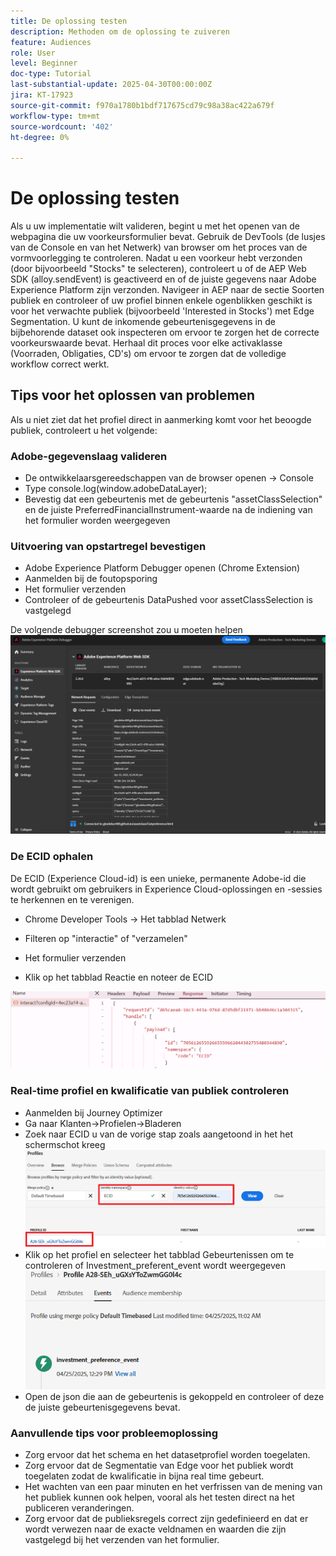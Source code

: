 ```yaml
---
title: De oplossing testen
description: Methoden om de oplossing te zuiveren
feature: Audiences
role: User
level: Beginner
doc-type: Tutorial
last-substantial-update: 2025-04-30T00:00:00Z
jira: KT-17923
source-git-commit: f970a1780b1bdf717675cd79c98a38ac422a679f
workflow-type: tm+mt
source-wordcount: '402'
ht-degree: 0%

---
```


# De oplossing testen

Als u uw implementatie wilt valideren, begint u met het openen van de webpagina die uw voorkeursformulier bevat. Gebruik de DevTools (de lusjes van de Console en van het Netwerk) van browser om het proces van de vormvoorlegging te controleren. Nadat u een voorkeur hebt verzonden (door bijvoorbeeld &quot;Stocks&quot; te selecteren), controleert u of de AEP Web SDK (alloy.sendEvent) is geactiveerd en of de juiste gegevens naar Adobe Experience Platform zijn verzonden. Navigeer in AEP naar de sectie Soorten publiek en controleer of uw profiel binnen enkele ogenblikken geschikt is voor het verwachte publiek (bijvoorbeeld &#39;Interested in Stocks&#39;) met Edge Segmentation. U kunt de inkomende gebeurtenisgegevens in de bijbehorende dataset ook inspecteren om ervoor te zorgen het de correcte voorkeurswaarde bevat. Herhaal dit proces voor elke activaklasse (Voorraden, Obligaties, CD&#39;s) om ervoor te zorgen dat de volledige workflow correct werkt.

## Tips voor het oplossen van problemen

Als u niet ziet dat het profiel direct in aanmerking komt voor het beoogde publiek, controleert u het volgende:


### Adobe-gegevenslaag valideren

* De ontwikkelaarsgereedschappen van de browser openen → Console
* Type console.log(window.adobeDataLayer);
* Bevestig dat een gebeurtenis met de gebeurtenis &quot;assetClassSelection&quot; en de juiste PreferredFinancialInstrument-waarde na de indiening van het formulier worden weergegeven

### Uitvoering van opstartregel bevestigen

* Adobe Experience Platform Debugger openen (Chrome Extension)
* Aanmelden bij de foutopsporing
* Het formulier verzenden
* Controleer of de gebeurtenis DataPushed voor assetClassSelection is vastgelegd

De volgende debugger screenshot zou u moeten helpen
![ aep-debugger ](assets/aep-debugger.png)

### De ECID ophalen

De ECID (Experience Cloud-id) is een unieke, permanente Adobe-id die wordt gebruikt om gebruikers in Experience Cloud-oplossingen en -sessies te herkennen en te verenigen.

* Chrome Developer Tools → Het tabblad Netwerk

* Filteren op &quot;interactie&quot; of &quot;verzamelen&quot;

* Het formulier verzenden
* Klik op het tabblad Reactie en noteer de ECID

![ get-ecid ](assets/get-ecid.png)

### Real-time profiel en kwalificatie van publiek controleren

* Aanmelden bij Journey Optimizer
* Ga naar Klanten->Profielen->Bladeren
* Zoek naar ECID u van de vorige stap zoals aangetoond in het het schermschot kreeg
  ![ ecid-profiel ](assets/ecid-profile.png)
* Klik op het profiel en selecteer het tabblad Gebeurtenissen om te controleren of Investment_preferent_event wordt weergegeven
  ![ gebeurtenissen-lusje ](assets/profile-events.png)
* Open de json die aan de gebeurtenis is gekoppeld en controleer of deze de juiste gebeurtenisgegevens bevat.

### Aanvullende tips voor probleemoplossing

* Zorg ervoor dat het schema en het datasetprofiel worden toegelaten.
* Zorg ervoor dat de Segmentatie van Edge voor het publiek wordt toegelaten zodat de kwalificatie in bijna real time gebeurt.
* Het wachten van een paar minuten en het verfrissen van de mening van het publiek kunnen ook helpen, vooral als het testen direct na het publiceren veranderingen.
* Zorg ervoor dat de publieksregels correct zijn gedefinieerd en dat er wordt verwezen naar de exacte veldnamen en waarden die zijn vastgelegd bij het verzenden van het formulier.



